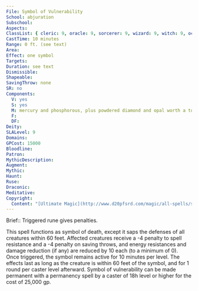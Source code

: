 ```yaml
---
File: Symbol of Vulnerability
School: abjuration
Subschool: 
Aspects: 
ClassList: { cleric: 9, oracle: 9, sorcerer: 9, wizard: 9, witch: 9, occultist: 6 }
CastTime: 10 minutes
Range: 0 ft. (see text)
Area: 
Effect: one symbol
Targets: 
Duration: see text
Dismissible: 
Shapeable: 
SavingThrow: none
SR: no
Components:
  V: yes
  S: yes
  M: mercury and phosphorous, plus powdered diamond and opal worth a total of 15,000 gp
  F: 
  DF: 
Deity: 
SLALevel: 9
Domains: 
GPCost: 15000
Bloodline: 
Patron: 
MythicDescription: 
Augment: 
Mythic: 
Haunt: 
Ruse: 
Draconic: 
Meditative: 
Copyright:
  Content: "[Ultimate Magic](http://www.d20pfsrd.com/magic/all-spells/s/symbol-of-vulnerability)"
---
```

Brief:: Triggered rune gives penalties.

This spell functions as symbol of death, except it saps the defenses of all creatures within 60 feet. Affected creatures receive a -4 penalty to spell resistance and a -4 penalty on saving throws, and energy resistances and damage reduction (if any) are reduced by 10 each (to a minimum of 0). Once triggered, the symbol remains active for 10 minutes per level.  The effects last as long as the creature is within 60 feet of the symbol, and for 1 round per caster level afterward.  Symbol of vulnerability can be made permanent with a permanency spell by a caster of 18h level or higher for the cost of 25,000 gp.
